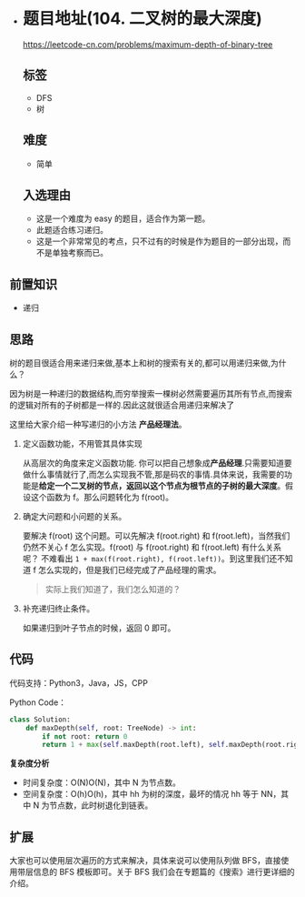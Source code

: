 - # 题目地址(104. 二叉树的最大深度)

  https://leetcode-cn.com/problems/maximum-depth-of-binary-tree

  ## 标签

  - DFS
  - 树

  ## 难度

  - 简单

  ## 入选理由

  - 这是一个难度为 easy 的题目，适合作为第一题。
  - 此题适合练习递归。
  - 这是一个非常常见的考点，只不过有的时候是作为题目的一部分出现，而不是单独考察而已。

## 前置知识

- 递归

## 思路

树的题目很适合用来递归来做,基本上和树的搜索有关的,都可以用递归来做,为什么？

因为树是一种递归的数据结构,而穷举搜索一棵树必然需要遍历其所有节点,而搜索的逻辑对所有的子树都是一样的.因此这就很适合用递归来解决了



这里给大家介绍一种写递归的小方法 **产品经理法**。

1. 定义函数功能，不用管其具体实现

   从高层次的角度来定义函数功能. 你可以把自己想象成**产品经理**.只需要知道要做什么事情就行了,而怎么实现我不管,那是码农的事情.具体来说，我需要的功能是**给定一个二叉树的节点，返回以这个节点为根节点的子树的最大深度**。假设这个函数为 f。那么问题转化为 f(root)。

2. 确定大问题和小问题的关系。

   要解决 f(root) 这个问题。可以先解决 f(root.right) 和 f(root.left)，当然我们仍然不关心 f 怎么实现。f(root) 与 f(root.right) 和 f(root.left) 有什么关系呢？ 不难看出 `1 + max(f(root.right), f(root.left))`。到这里我们还不知道 f 怎么实现的，但是我们已经完成了产品经理的需求。

   > 实际上我们知道了，我们怎么知道的？

3. 补充递归终止条件。

   如果递归到叶子节点的时候，返回 0 即可。



## 代码

代码支持：Python3，Java，JS，CPP

Python Code：

```python
class Solution:
    def maxDepth(self, root: TreeNode) -> int:
        if not root: return 0
        return 1 + max(self.maxDepth(root.left), self.maxDepth(root.right))
```

**复杂度分析**

- 时间复杂度：O(N)O(N)，其中 N 为节点数。
- 空间复杂度：O(h)O(h)，其中 hh 为树的深度，最坏的情况 hh 等于 NN，其中 N 为节点数，此时树退化到链表。

## 扩展

大家也可以使用层次遍历的方式来解决，具体来说可以使用队列做 BFS，直接使用带层信息的 BFS 模板即可。关于 BFS 我们会在专题篇的《搜索》进行更详细的介绍。
